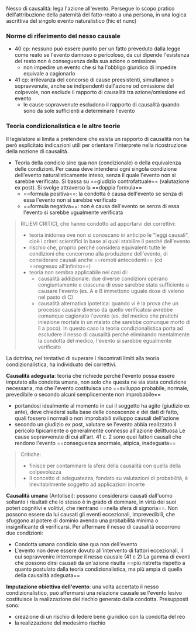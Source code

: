 Nesso di causalità: lega l'azione all'evento. Persegue lo scopo pratico dell'attribuzione della paternità del fatto-reato a una persona, in una logica ascrittiva del singolo evento naturalistico (hic et nunc)

### Norme di riferimento del nesso causale
- 40 cp: nessuno può essere punito per un fatto preveduto dalla legge come reato se l'evento dannoso o pericoloso, da cui dipende l'esistenza del reato non è conseguenza della sua azione o omissione
	- non impedire un evento che si ha l'obbligo giuridico di impedire equivale a cagionarlo
- 41 cp: irrilevanza del concorso di cause preesistenti, simultanee o sopravvenute, anche se indipendenti dall'azione od omissione del colpevole, non esclude il rapporto di causalità tra azione/omissione ed evento
	- le cause sopravvenute escludono il rapporto di causalità quando sono da sole sufficienti a determinare l'evento

### Teoria condizionalistica e le altre teorie
Il legislatore si limita a pretendere che esista un rapporto di causalità non ha però esplicitato indicazioni utili per orientare l'interprete nella ricostruzione della nozione di causalità.


- Teoria della condicio sine qua non (condizionale) o della equivalenza delle condizioni. Per causa deve intendersi ogni singola condizione dell'evento naturalisticamente inteso, senza il quale l'evento non si sarebbe verificato. Si bassa su ==giudizio controfattuale== (valutazione ex post). Si svolge attraverso la ==doppia formula==
	- ==formula positiva==: la condotta è causa dell'evento se senza di essa l'evento non si sarebbe verificato
	- ==formula negativa==: non è causa dell'evento se senza di essa l'evento si sarebbe ugualmente verificata
> RILIEVI CRITICI, che hanno condotto ad apportarvi dei correttivi:
> - teoria inidonea ove non si conoscano in anticipo le "leggi causali", cioè i criteri scientifici in base ai quali stabilire il perché dell'evento
> - rischio che, proprio perché considera equivalenti tutte le condizioni che concorrono alla produzione dell'evento, di considerare causali anche ==remoti antecedenti== (cd ==regresso all'infinito==)
> - teoria non sembra applicabile nei casi di:
> 	- causalità addizionale: due diverse condizioni operano congiuntamente e ciascuna di esse sarebbe stata sufficiente a causare l'evento (es. A e B immettono uguale dose di veleno nel pasto di C)
> 	- causalità alternativa ipotetica: quando vi è la prova che un processo causale diverso da quello verificatosi avrebbe comunque cagionato l'evento (es. del medico che pratichi iniezione mortale in un malato che sarebbe comunque morto di lì a poco). In questo caso la teoria condizionalistica porta ad escludere il nesso di causalità perché eliminando mentalmente la condotta del medico, l'evento si sarebbe egualmente verificato


La dottrina, nel tentativo di superare i riscontrati limiti alla teoria condizionalistica, ha individuato dei correttivi.

**Causalità adeguata**: teoria che richiede perché l'evento possa essere imputato alla condotta umana, non solo che questa ne sia stata condizione necessaria, ma che l'evento costituisca uno ==sviluppo probabile, normale, prevedibile o secondo alcuni semplicemente non improbabile==
- portandosi idealmente al momento in cui il soggetto ha agito (giudizio ex ante), deve chiedersi sulla base delle conoscenze e dei dati di fatto, quali fossero i normali o non improbabili sviluppo causali dell'azione
- secondo un giudizio ex post, valutare se l'evento abbia realizzato il pericolo tipicamente o generalmente connesso all'azione delittuosa
Le cause sopravvenute di cui all'art. 41 c. 2 sono quei fattori causali che rendono l'evento ==conseguenza anormale, atipica, inadeguata== 
>Critiche: 
>- finisce per contaminare la sfera della causalità con quella della colpevolezza
>- Il concetto di adeguatezza, fondato su valutazioni di probabilità, è inevitabilmente soggetto ad applicazioni incerte

**Causalità umana** (Antolisei): possono considerarsi causati dall'uomo soltanto i risultati che lo stesso è in grado di dominare, in virtù dei suoi poteri cognitivi e volitivi, che rientrano ==nella sfera di signoria==. Non possono essere da lui causati gli eventi eccezionali, imprevedibili, che sfuggono al potere di dominio avendo una probabilità minima o insignificante di verificarsi.
Per affermare il nesso di causalità occorrono due condizioni:
- Condotta umana condicio sine qua non dell'evento
- L'evento non deve essere dovuto all'intervento di fattori eccezionali, il cui sopravvenire interrompe il nesso causale (41 c 2)
La gamma di eventi che possono dirsi causati da un'azione risulta ==più ristretta rispetto a quanto postulato dalla teoria condizionalistica, ma più ampia di quella della causalità adeguata==


**Imputazione obiettiva dell'evento**: una volta accertato il nesso condizionalistico, può affermarsi una relazione causale se l'evento lesivo costituisce la realizzazione del rischio generato dalla condotta.
Presupposti sono:
- creazione di un rischio di ledere bene giuridico con la condotta del reo
- la realizzazione del medesimo rischio